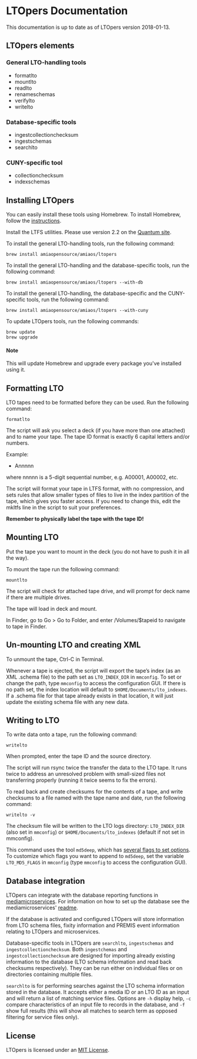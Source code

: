 # LTOpers Documentation

This documentation is up to date as of LTOpers version 2018-01-13.

## LTOpers elements

### General LTO-handling tools

- formatlto
- mountlto
- readlto
- renameschemas
- verifylto
- writelto

### Database-specific tools

- ingestcollectionchecksum
- ingestschemas
- searchlto

### CUNY-specific tool

- collectionchecksum
- indexschemas

## Installing LTOpers

You can easily install these tools using Homebrew. To install Homebrew, follow the [instructions](http://brew.sh/).

Install the LTFS utilities. Please use version 2.2 on the [Quantum site](http://www.quantum.com/serviceandsupport/softwareanddocumentationdownloads/ltfs/index.aspx?whattab=Third).

To install the general LTO-handling tools, run the following command:

```
brew install amiaopensource/amiaos/ltopers
```

To install the general LTO-handling and the database-specific tools, run the following command:

```
brew install amiaopensource/amiaos/ltopers --with-db
```

To install the general LTO-handling, the database-specific and the CUNY-specific tools, run the following command:

```
brew install amiaopensource/amiaos/ltopers --with-cuny
```

To update LTOpers tools, run the following commands:

```
brew update
brew upgrade
```

#### Note

This will update Homebrew and upgrade every package you've installed using it.

## Formatting LTO

LTO tapes need to be formatted before they can be used. Run the following command:

```
formatlto
```

The script will ask you select a deck (if you have more than one attached) and to name your tape. The tape ID format is exactly 6 capital letters and/or numbers.

Example:

- Annnnn

where nnnnn is a 5-digit sequential number, e.g. A00001, A00002, etc.

The script will format your tape in LTFS format, with no compression, and sets rules that allow smaller types of files to live in the index partition of the tape, which gives you faster access. If you need to change this, edit the mkltfs line in the script to suit your preferences.

**Remember to physically label the tape with the tape ID!**

## Mounting LTO

Put the tape you want to mount in the deck (you do not have to push it in all the way).

To mount the tape run the following command:

```
mountlto
```

The script will check for attached tape drive, and will prompt for deck name if there are multiple drives.

The tape will load in deck and mount.

In Finder, go to Go > Go to Folder, and enter /Volumes/$tapeid to navigate to tape in Finder.

## Un-mounting LTO and creating XML

To unmount the tape, Ctrl-C in Terminal.

Whenever a tape is ejected, the script will export the tape’s index (as an XML .schema file) to the path set as `LTO_INDEX_DIR` in `mmconfig`. To set or change the path, type `mmconfig` to access the configuration GUI. If there is no path set, the index location will default to `$HOME/Documents/lto_indexes`. If a .schema file for that tape already exists in that location, it will just update the existing schema file with any new data.

## Writing to LTO

To write data onto a tape, run the following command:

```
writelto
```

When prompted, enter the tape ID and the source directory.

The script will run rsync twice the transfer the data to the LTO tape. It runs twice to address an unresolved problem with small-sized files not transferring properly (running it twice seems to fix the errors).

To read back and create checksums for the contents of a tape, and write checksums to a file named with the tape name and date, run the following command:

```
writelto -v
```

The checksum file will be written to the LTO logs directory: `LTO_INDEX_DIR` (also set in `mmconfig`) or `$HOME/Documents/lto_indexes` (default if not set in mmconfig).

This command uses the tool `md5deep`, which has [several flags to set options](http://md5deep.sourceforge.net/md5deep.html). To customize which flags you want to append to `md5deep`, set the variable `LTO_MD5_FLAGS` in `mmconfig` (type `mmconfig` to access the configuration GUI). 

## Database integration

LTOpers can integrate with the database reporting functions in [mediamicroservices](https://github.com/mediamicroservices/mm). For information on how to set up the database see the mediamicroservices' [readme](https://github.com/mediamicroservices/mm#database-instructions).

If the database is activated and configured LTOpers will store information from LTO schema files, fixity information and PREMIS event information relating to LTOpers and microservices.

Database-specific tools in LTOpers are `searchlto`, `ingestschemas` and `ingestcollectionchecksum`. Both `ingestchemas` and `ingestcollectionchecksum` are designed for importing already existing information to the database (LTO schema information and read back checksums respectively). They can be run either on individual files or on directories containing multiple files.

`searchlto` is for performing searches against the LTO schema information stored in the database. It accepts either a media ID or an LTO ID as an input and will return a list of matching service files. Options are `-h` display help, `-c` compare characteristics of an input file to records in the database, and `-f` show full results (this will show all matches to search term as opposed filtering for service files only).

## License

LTOpers is licensed under an <a href="https://github.com/amiaopensource/ltopers/blob/master/LICENSE">MIT License</a>.

